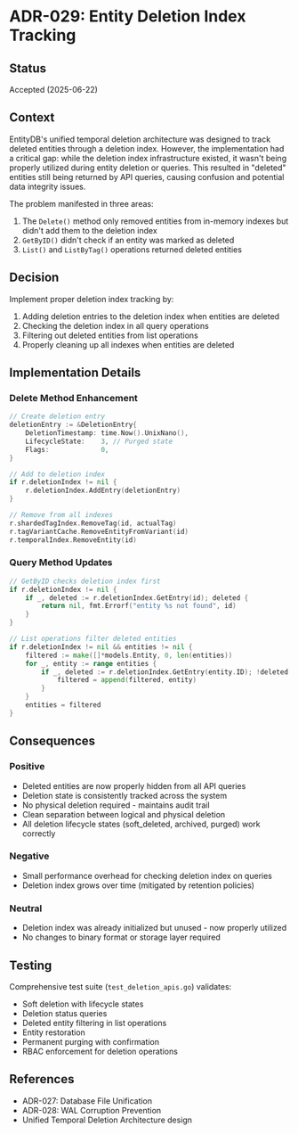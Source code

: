 # ADR-029: Entity Deletion Index Tracking

## Status
Accepted (2025-06-22)

## Context
EntityDB's unified temporal deletion architecture was designed to track deleted entities through a deletion index. However, the implementation had a critical gap: while the deletion index infrastructure existed, it wasn't being properly utilized during entity deletion or queries. This resulted in "deleted" entities still being returned by API queries, causing confusion and potential data integrity issues.

The problem manifested in three areas:
1. The `Delete()` method only removed entities from in-memory indexes but didn't add them to the deletion index
2. `GetByID()` didn't check if an entity was marked as deleted
3. `List()` and `ListByTag()` operations returned deleted entities

## Decision
Implement proper deletion index tracking by:
1. Adding deletion entries to the deletion index when entities are deleted
2. Checking the deletion index in all query operations
3. Filtering out deleted entities from list operations
4. Properly cleaning up all indexes when entities are deleted

## Implementation Details

### Delete Method Enhancement
```go
// Create deletion entry
deletionEntry := &DeletionEntry{
    DeletionTimestamp: time.Now().UnixNano(),
    LifecycleState:    3, // Purged state
    Flags:             0,
}

// Add to deletion index
if r.deletionIndex != nil {
    r.deletionIndex.AddEntry(deletionEntry)
}

// Remove from all indexes
r.shardedTagIndex.RemoveTag(id, actualTag)
r.tagVariantCache.RemoveEntityFromVariant(id)
r.temporalIndex.RemoveEntity(id)
```

### Query Method Updates
```go
// GetByID checks deletion index first
if r.deletionIndex != nil {
    if _, deleted := r.deletionIndex.GetEntry(id); deleted {
        return nil, fmt.Errorf("entity %s not found", id)
    }
}

// List operations filter deleted entities
if r.deletionIndex != nil && entities != nil {
    filtered := make([]*models.Entity, 0, len(entities))
    for _, entity := range entities {
        if _, deleted := r.deletionIndex.GetEntry(entity.ID); !deleted {
            filtered = append(filtered, entity)
        }
    }
    entities = filtered
}
```

## Consequences

### Positive
- Deleted entities are now properly hidden from all API queries
- Deletion state is consistently tracked across the system
- No physical deletion required - maintains audit trail
- Clean separation between logical and physical deletion
- All deletion lifecycle states (soft_deleted, archived, purged) work correctly

### Negative
- Small performance overhead for checking deletion index on queries
- Deletion index grows over time (mitigated by retention policies)

### Neutral
- Deletion index was already initialized but unused - now properly utilized
- No changes to binary format or storage layer required

## Testing
Comprehensive test suite (`test_deletion_apis.go`) validates:
- Soft deletion with lifecycle states
- Deletion status queries
- Deleted entity filtering in list operations
- Entity restoration
- Permanent purging with confirmation
- RBAC enforcement for deletion operations

## References
- ADR-027: Database File Unification
- ADR-028: WAL Corruption Prevention
- Unified Temporal Deletion Architecture design
